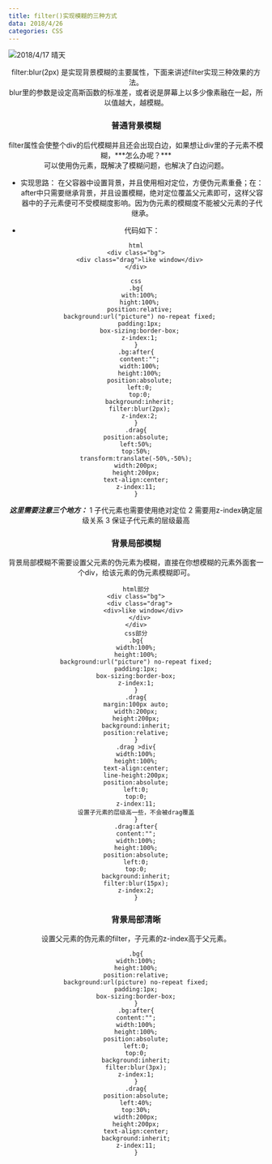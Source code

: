 ```yaml
---
title: filter()实现模糊的三种方式
data: 2018/4/26
categories: CSS
---
```

![2018/4/17 晴天](https://upload-images.jianshu.io/upload_images/8542482-2ef43dd9c47ca960.jpg?imageMogr2/auto-orient/strip%7CimageView2/2/w/1240)

<center> filter:blur(2px) 是实现背景模糊的主要属性，下面来讲述filter实现三种效果的方法。
<center> blur里的参数是设定高斯函数的标准差，或者说是屏幕上以多少像素融在一起，所以值越大，越模糊。

### <center>普通背景模糊</center>
<center> filter属性会使整个div的后代模糊并且还会出现白边，如果想让div里的子元素不模糊，***怎么办呢？***
<center> 可以使用伪元素，既解决了模糊问题，也解决了白边问题。

- 实现思路：
在父容器中设置背景，并且使用相对定位，方便伪元素重叠；在：after中只需要继承背景，并且设置模糊，绝对定位覆盖父元素即可，这样父容器中的子元素便可不受模糊度影响。因为伪元素的模糊度不能被父元素的子代继承。

- 代码如下：

```bush
html
<div class="bg">
  <div class="drag">like window</div>
</div>

css
.bg{
  with:100%;
  hight:100%;
  position:relative;
  background:url("picture") no-repeat fixed;
  padding:1px;
  box-sizing:border-box;
  z-index:1;
}
.bg:after{
  content:"";
  width:100%;
  height:100%;
  position:absolute;
  left:0;
  top:0;
  background:inherit;
  filter:blur(2px);
  z-index:2;
}
.drag{
position:absolute;
left:50%;
top:50%;
transform:translate(-50%,-50%);
width:200px;
height:200px;
text-align:center;
z-index:11;
}
```

***这里需要注意三个地方：***
1 子代元素也需要使用绝对定位
2 需要用z-index确定层级关系
3 保证子代元素的层级最高


### <center> 背景局部模糊
背景局部模糊不需要设置父元素的伪元素为模糊，直接在你想模糊的元素外面套一个div，给该元素的伪元素模糊即可。
```bush
html部分
<div class="bg">
  <div class="drag">
    <div>like window</div>
  </div>
</div>
css部分
.bg{
width:100%;
height:100%;
background:url("picture") no-repeat fixed;
padding:1px;
box-sizing:border-box;
z-index:1;
}
.drag{
margin:100px auto;
width:200px;
height:200px;
background:inherit;
position:relative;
}
.drag >div{
width:100%;
height:100%;
text-align:center;
line-height:200px;
position:absolute;
left:0;
top:0;
z-index:11;
设置子元素的层级高一些，不会被drag覆盖
}
.drag:after{
content:"";
width:100%;
height:100%;
position:absolute;
left:0;
top:0;
background:inherit;
filter:blur(15px);
z-index:2;
}
```

### <center> 背景局部清晰
设置父元素的伪元素的filter，子元素的z-index高于父元素。
```bush
.bg{
width:100%;
height:100%;
position:relative;
background:url(picture) no-repeat fixed;
padding:1px;
box-sizing:border-box;
}
.bg:after{
content:"";
width:100%;
height:100%;
position:absolute;
left:0;
top:0;
background:inherit;
filter:blur(3px);
z-index:1;
}
.drag{
position:absolute;
left:40%;
top:30%;
width:200px;
height:200px;
text-align:center;
background:inherit;
z-index:11;
}
```






